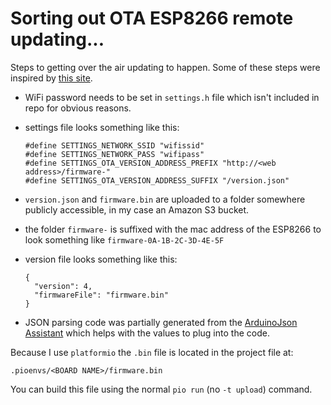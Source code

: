 # Sorting out OTA ESP8266 remote updating...

Steps to getting over the air updating to happen. Some of these steps were inspired by [this site](https://www.bakke.online/index.php/2017/06/02/self-updating-ota-firmware-for-esp8266/).

* WiFi password needs to be set in `settings.h` file which isn't included in repo for obvious reasons.
* settings file looks something like this:

      #define SETTINGS_NETWORK_SSID "wifissid"
      #define SETTINGS_NETWORK_PASS "wifipass"
      #define SETTINGS_OTA_VERSION_ADDRESS_PREFIX "http://<web address>/firmware-"
      #define SETTINGS_OTA_VERSION_ADDRESS_SUFFIX "/version.json"

* `version.json` and `firmware.bin` are uploaded to a folder somewhere publicly accessible, in my case an Amazon S3 bucket.
* the folder `firmware-` is suffixed with the mac address of the ESP8266 to look something like `firmware-0A-1B-2C-3D-4E-5F`
* version file looks something like this:

      {
        "version": 4,
        "firmwareFile": "firmware.bin"
      }
* JSON parsing code was partially generated from the [ArduinoJson Assistant](https://arduinojson.org/assistant/) which helps with the values to plug into the code.

Because I use `platformio` the `.bin` file is located in the project file at:

    .pioenvs/<BOARD NAME>/firmware.bin

You can build this file using the normal `pio run` (no `-t upload`) command.

